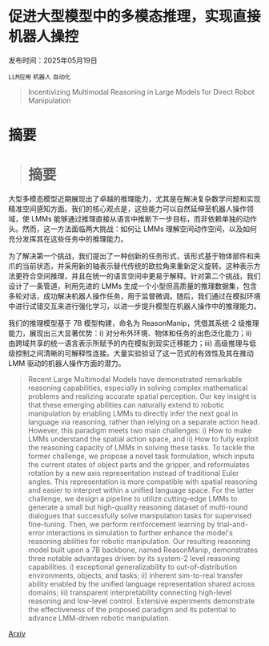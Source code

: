 # 促进大型模型中的多模态推理，实现直接机器人操控

发布时间：2025年05月19日

`LLM应用` `机器人` `自动化`

> Incentivizing Multimodal Reasoning in Large Models for Direct Robot Manipulation

# 摘要

> # 摘要
大型多模态模型近期展现出了卓越的推理能力，尤其是在解决复杂数学问题和实现精准空间感知方面。我们的核心观点是，这些能力可以自然延伸至机器人操作领域，使 LMMs 能够通过推理直接从语言中推断下一步目标，而非依赖单独的动作头。然而，这一方法面临两大挑战：如何让 LMMs 理解空间动作空间，以及如何充分发挥其在这些任务中的推理能力。

为了解决第一个挑战，我们提出了一种创新的任务形式，该形式基于物体部件和夹爪的当前状态，并采用新的轴表示替代传统的欧拉角来重新定义旋转。这种表示方法更符合空间推理，并且在统一的语言空间中更易于解释。针对第二个挑战，我们设计了一条管道，利用先进的 LMMs 生成一个小型但高质量的推理数据集，包含多轮对话，成功解决机器人操作任务，用于监督微调。随后，我们通过在模拟环境中进行试错交互来进行强化学习，以进一步提升模型在机器人操作中的推理能力。

我们的推理模型基于 7B 模型构建，命名为 ReasonManip，凭借其系统-2 级推理能力，展现出三大显著优势：i) 对分布外环境、物体和任务的出色泛化能力；ii) 由跨域共享的统一语言表示所赋予的内在模拟到现实迁移能力；iii) 高级推理与低级控制之间清晰的可解释性连接。大量实验验证了这一范式的有效性及其在推动 LMM 驱动的机器人操作方面的潜力。


> Recent Large Multimodal Models have demonstrated remarkable reasoning capabilities, especially in solving complex mathematical problems and realizing accurate spatial perception. Our key insight is that these emerging abilities can naturally extend to robotic manipulation by enabling LMMs to directly infer the next goal in language via reasoning, rather than relying on a separate action head. However, this paradigm meets two main challenges: i) How to make LMMs understand the spatial action space, and ii) How to fully exploit the reasoning capacity of LMMs in solving these tasks. To tackle the former challenge, we propose a novel task formulation, which inputs the current states of object parts and the gripper, and reformulates rotation by a new axis representation instead of traditional Euler angles. This representation is more compatible with spatial reasoning and easier to interpret within a unified language space. For the latter challenge, we design a pipeline to utilize cutting-edge LMMs to generate a small but high-quality reasoning dataset of multi-round dialogues that successfully solve manipulation tasks for supervised fine-tuning. Then, we perform reinforcement learning by trial-and-error interactions in simulation to further enhance the model's reasoning abilities for robotic manipulation. Our resulting reasoning model built upon a 7B backbone, named ReasonManip, demonstrates three notable advantages driven by its system-2 level reasoning capabilities: i) exceptional generalizability to out-of-distribution environments, objects, and tasks; ii) inherent sim-to-real transfer ability enabled by the unified language representation shared across domains; iii) transparent interpretability connecting high-level reasoning and low-level control. Extensive experiments demonstrate the effectiveness of the proposed paradigm and its potential to advance LMM-driven robotic manipulation.

[Arxiv](https://arxiv.org/abs/2505.12744)